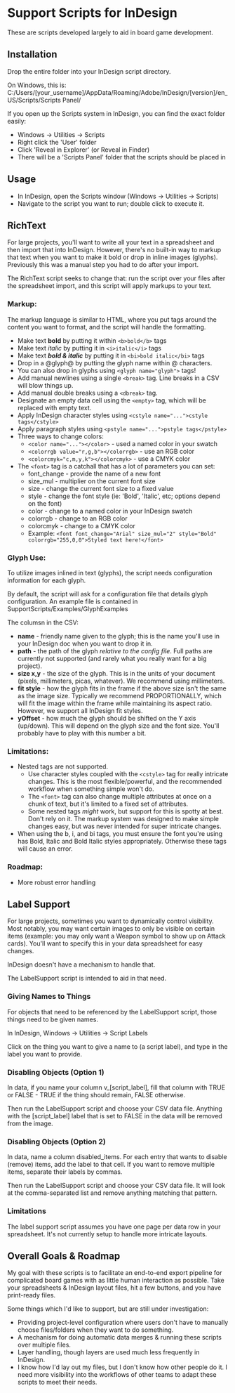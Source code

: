 # Support Scripts for InDesign
These are scripts developed largely to aid in board game development.

## Installation
Drop the entire folder into your InDesign script directory.

On Windows, this is:
C:/Users/[your_username]/AppData/Roaming/Adobe/InDesign/[version]/en_US/Scripts/Scripts Panel/

If you open up the Scripts system in InDesign, you can find the exact folder easily:
- Windows -> Utilities -> Scripts
- Right click the 'User' folder
- Click 'Reveal in Explorer' (or Reveal in Finder)
- There will be a 'Scripts Panel' folder that the scripts should be placed in

## Usage
- In InDesign, open the Scripts window (Windows -> Utilities -> Scripts)
- Navigate to the script you want to run; double click to execute it.

## RichText
For large projects, you'll want to write all your text in a spreadsheet and then import
that into InDesign. However, there's no built-in way to markup that text when
you want to make it bold or drop in inline images (glyphs). Previously this was a manual step you had to do
after your import.

The RichText script seeks to change that: run the script over your files after
the spreadsheet import, and this script will apply markups to your text.

### Markup:
The markup language is similar to HTML, where you put tags around the content
you want to format, and the script will handle the formatting.

- Make text <b>bold</b> by putting it within `<b>bold</b>` tags
- Make text <i>italic</i> by putting it in `<i>italic</i>` tags
- Make text <b><i>bold & italic</i></b> by putting it in `<bi>bold italic</bi>` tags
- Drop in a @glyph@ by putting the glyph name within @ characters.
- You can also drop in glyphs using `<glyph name="glyph">` tags!
- Add manual newlines using a single `<break>` tag. Line breaks in a CSV will blow things up.
- Add manual double breaks using a `<dbreak>` tag.
- Designate an empty data cell using the `<empty>` tag, which will be replaced with empty text.
- Apply InDesign character styles using `<cstyle name="...">cstyle tags</cstyle>`
- Apply paragraph styles using `<pstyle name="...">pstyle tags</pstyle>`
- Three ways to change colors:
	- `<color name="..."></color>` - used a named color in your swatch
	- `<colorrgb value="r,g,b"></colorrgb>` - use an RGB color
	- `<colorcmyk="c,m,y,k"></colorcmyk>` - use a CMYK color
- The `<font>` tag is a catchall that has a lot of parameters you can set:
	- font_change - provide the name of a new font
	- size_mul - multiplier on the current font size
	- size - change the current font size to a fixed value
	- style - change the font style (ie: 'Bold', 'Italic', etc; options depend on the font)
	- color - change to a named color in your InDesign swatch
	- colorrgb - change to an RGB color
	- colorcmyk - change to a CMYK color
	- Example: `<font font_change="Arial" size_mul="2" style="Bold" colorrgb="255,0,0">Styled text here!</font>`

### Glyph Use:
To utilize images inlined in text (glyphs), the script needs configuration information for each glyph.

By default, the script will ask for a configuration file that details glyph configuration.
An example file is contained in SupportScripts/Examples/GlyphExamples

The columsn in the CSV:
- <b>name</b> - friendly name given to the glyph; this is the name you'll use in your InDesign doc when you want to drop it in.
- <b>path</b> - the path of the glyph *relative to the config file*. Full paths are currently not supported (and rarely what you really want for a big project).
- <b>size x,y</b> - the size of the glyph. This is in the units of your document (pixels, millimeters, picas, whatever). We recommend using millimeters.
- <b>fit style</b> - how the glyph fits in the frame if the above size isn't the same as the image size. Typically we recommend PROPORTIONALLY, which will fit the image within the frame while maintaining its aspect ratio. However, we support all InDesign fit styles.
- <b>yOffset</b> - how much the glyph should be shifted on the Y axis (up/down). This will depend on the glyph size and the font size. You'll probably have to play with this number a bit. 

### Limitations:
- Nested tags are not supported.
	- Use character styles coupled with the `<cstyle>` tag for really intricate changes. This is the most flexible/powerful, and the recommended workflow when something simple won't do.
	- The `<font>` tag can also change multiple attributes at once on a chunk of text, but it's limited to a fixed set of attributes.
	- Some nested tags *might* work, but support for this is spotty at best. Don't rely on it. The markup system was designed to make simple changes easy, but was never intended for super intricate changes.
- When using the b, i, and bi tags, you must ensure the font you're using has Bold, Italic and Bold Italic styles appropriately. Otherwise these tags will cause an error.

### Roadmap:
- More robust error handling

## Label Support
For large projects, sometimes you want to dynamically control visibility.
Most notably, you may want certain images to only be visible on certain items (example: you may
only want a Weapon symbol to show up on Attack cards). You'll want to specify this in
your data spreadsheet for easy changes.

InDesign doesn't have a mechanism to handle that.

The LabelSupport script is intended to aid in that need.

### Giving Names to Things
For objects that need to be referenced by the LabelSupport script,
those things need to be given names.

In InDesign, Windows -> Utilities -> Script Labels

Click on the thing you want to give a name to (a script label), and type
in the label you want to provide.

### Disabling Objects (Option 1)
In data, if you name your column v_[script_label], fill that column
with TRUE or FALSE - TRUE if the thing should remain, FALSE otherwise.

Then run the LabelSupport script and choose your CSV data file. Anything with the [script_label] label
that is set to FALSE in the data will be removed from the image.

### Disabling Objects (Option 2)
In data, name a column disabled_items.
For each entry that wants to disable (remove) items, add the label to that cell.
If you want to remove multiple items, separate their labels by commas.

Then run the LabelSupport script and choose your CSV data file. It will look at the comma-separated list
and remove anything matching that pattern.

### Limitations
The label support script assumes you have one page per data row in your spreadsheet.
It's not currently setup to handle more intricate layouts. 

## Overall Goals & Roadmap
My goal with these scripts is to facilitate an end-to-end export pipeline for
complicated board games with as little human interaction as possible. Take your
spreadsheets & InDesign layout files, hit a few buttons, and you have print-ready files.

Some things which I'd like to support, but are still under investigation:
- Providing project-level configuration where users don't have to manually choose files/folders when they want to do something.
- A mechanism for doing automatic data merges & running these scripts over multiple files.
- Layer handling, though layers are used much less frequently in InDesign.
- I know how I'd lay out my files, but I don't know how other people do it. I need more visibility into the workflows of other teams to adapt these scripts to meet their needs.